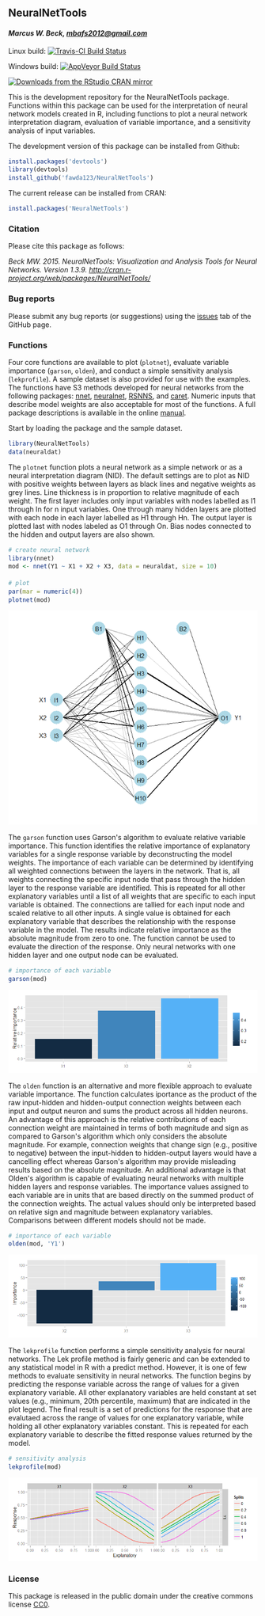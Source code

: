 
## NeuralNetTools

#### *Marcus W. Beck, mbafs2012@gmail.com*

Linux build: [![Travis-CI Build Status](http://travis-ci.org/fawda123/NeuralNetTools.png?branch=master)](http://travis-ci.org/fawda123/NeuralNetTools)

Windows build: [![AppVeyor Build Status](http://ci.appveyor.com/api/projects/status/github/fawda123/NeuralNetTools?branch=master)](http://ci.appveyor.com/project/fawda123/NeuralNetTools)

[![Downloads from the RStudio CRAN mirror](http://cranlogs.r-pkg.org/badges/grand-total/NeuralNetTools)](http://cran.rstudio.com/package=NeuralNetTools)

This is the development repository for the NeuralNetTools package.  Functions within this package can be used for the interpretation of neural network models created in R, including functions to plot a neural network interpretation diagram, evaluation of variable importance, and a sensitivity analysis of input variables. 

The development version of this package can be installed from Github:


```r
install.packages('devtools')
library(devtools)
install_github('fawda123/NeuralNetTools')
```

The current release can be installed from CRAN:


```r
install.packages('NeuralNetTools')
```

### Citation

Please cite this package as follows:

*Beck MW. 2015. NeuralNetTools: Visualization and Analysis Tools for Neural Networks. Version 1.3.9. http://cran.r-project.org/web/packages/NeuralNetTools/*

### Bug reports

Please submit any bug reports (or suggestions) using the [issues](https://github.com/fawda123/NeuralNetTools/issues) tab of the GitHub page.

### Functions



Four core functions are available to plot (`plotnet`), evaluate variable importance (`garson`, `olden`), and conduct a simple sensitivity analysis (`lekprofile`).  A sample dataset is also provided for use with the examples.  The functions have S3 methods developed for neural networks from the following packages: [nnet](http://cran.r-project.org/web/packages/nnet/index.html), [neuralnet](http://cran.r-project.org/web/packages/neuralnet/index.html), [RSNNS](http://cran.r-project.org/web/packages/RSNNS/index.html), and [caret](http://cran.r-project.org/web/packages/caret/index.html).  Numeric inputs that describe model weights are also acceptable for most of the functions. A full package descriptions is available in the online [manual](http://cran.r-project.org/web/packages/NeuralNetTools/NeuralNetTools.pdf).
 
Start by loading the package and the sample dataset.



```r
library(NeuralNetTools)
data(neuraldat)
```

The `plotnet` function plots a neural network as a simple network or as a neural interpretation diagram (NID). The default settings are to plot as NID with positive weights between layers as black lines and negative weights as grey lines. Line thickness is in proportion to relative magnitude of each weight. The first layer includes only input variables with nodes labelled as I1 through In for n input variables. One through many hidden layers are plotted with each node in each layer labelled as H1 through Hn. The output layer is plotted last with nodes labeled as O1 through On. Bias nodes connected to the hidden and output layers are also shown. 


```r
# create neural network
library(nnet)
mod <- nnet(Y1 ~ X1 + X2 + X3, data = neuraldat, size = 10)

# plot
par(mar = numeric(4))
plotnet(mod)
```

![](README_files/figure-html/unnamed-chunk-6-1.png) 

The `garson` function uses Garson's algorithm to evaluate relative variable importance. This function identifies the relative importance of explanatory variables for a single response variable by deconstructing the model weights. The importance of each variable can be determined by identifying all weighted connections between the layers in the network. That is, all weights connecting the specific input node that pass through the hidden layer to the response variable are identified. This is repeated for all other explanatory variables until a list of all weights that are specific to each input variable is obtained. The connections are tallied for each input node and scaled relative to all other inputs. A single value is obtained for each explanatory variable that describes the relationship with the response variable in the model. The results indicate relative importance as the absolute magnitude from zero to one.  The function cannot be used to evaluate the direction of the response.  Only neural networks with one hidden layer and one output node can be evaluated.


```r
# importance of each variable
garson(mod)
```

![](README_files/figure-html/unnamed-chunk-7-1.png) 

The `olden` function is an alternative and more flexible approach to evaluate variable importance. The function calculates iportance as the product of the raw input-hidden and hidden-output connection weights between each input and output neuron and sums the product across all hidden neurons. An advantage of this approach is the relative contributions of each connection weight are maintained in terms of both magnitude and sign as compared to Garson's algorithm which only considers the absolute magnitude. For example, connection weights that change sign (e.g., positive to negative) between the input-hidden to hidden-output layers would have a cancelling effect whereas Garson's algorithm may provide misleading results based on the absolute magnitude. An additional advantage is that Olden's algorithm is capable of evaluating neural networks with multiple hidden layers and response variables.  The importance values assigned to each variable are in units that are based directly on the summed product of the connection weights. The actual values should only be interpreted based on relative sign and magnitude between explanatory variables. Comparisons between different models should not be made.


```r
# importance of each variable
olden(mod, 'Y1')
```

![](README_files/figure-html/unnamed-chunk-8-1.png) 

The `lekprofile` function performs a simple sensitivity analysis for neural networks. The Lek profile method is fairly generic and can be extended to any statistical model in R with a predict method. However, it is one of few methods to evaluate sensitivity in neural networks. The function begins by predicting the response variable across the range of values for a given explanatory variable. All other explanatory variables are held constant at set values (e.g., minimum, 20th percentile, maximum) that are indicated in the plot legend. The final result is a set of predictions for the response that are evalutaed across the range of values for one explanatory variable, while holding all other explanatory variables constant. This is repeated for each explanatory variable to describe the fitted response values returned by the model.


```r
# sensitivity analysis
lekprofile(mod)
```

![](README_files/figure-html/unnamed-chunk-9-1.png) 

### License

This package is released in the public domain under the creative commons license [CC0](https://tldrlegal.com/license/creative-commons-cc0-1.0-universal). 
